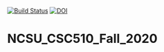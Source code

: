 [![Build Status](https://travis-ci.com/JialinC/NCSU_CSC510_Fall_2020.svg?branch=master)](https://travis-ci.com/JialinC/NCSU_CSC510_Fall_2020)
[![DOI](https://zenodo.org/badge/285904759.svg)](https://zenodo.org/badge/latestdoi/285904759)
# NCSU_CSC510_Fall_2020
